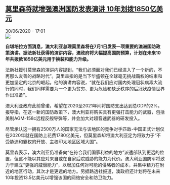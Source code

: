 <!--1593532504000-->
[莫里森将就增强澳洲国防发表演讲 10年划拨1850亿美元](http://www.rfi.fr//cn/%E4%BA%9A%E6%B4%B2/20200630-%E8%8E%AB%E9%87%8C%E6%A3%AE%E5%B0%86%E5%B0%B1%E5%A2%9E%E5%BC%BA%E6%BE%B3%E6%B4%B2%E5%9B%BD%E9%98%B2%E5%8F%91%E8%A1%A8%E6%BC%94%E8%AE%B2-10%E5%B9%B4%E5%88%92%E6%8B%A81850%E4%BA%BF%E7%BE%8E%E5%85%83)
------

<div>30/06/2020 - 17:01</div><img src="https://s.rfi.fr/media/display/ad849350-96c1-11ea-85b1-005056bff430/w:310/p:16x9/1589515135122_GBV2OJ8O2.1-2.jpg"><p><strong>自堪培拉方面消息，澳大利亚总理莫里森将在7月1日发表一项重要的澳洲国防政策演讲。据法新社获得的演讲内容，澳政府将大幅提高国防预算，计划在未来10年共拨款1850亿美元用于换装和能力升级。</strong></p><div class="t-content__body u-clearfix"><div class="m-interstitial"></div><p>法新社援引莫里森的演讲内容提到，“我们必须面对我们已经进入了一个新的，不再那么友善的战略时代”。莫里森指的是当下华盛顿在全球毫无挑战霸权的结束和更加坚定的北京的崛起。他的演讲内容说，“就在我们应对国内处理冠状病毒大流行的同时，我们同样需要为一个更为贫穷、更为危险和缺乏秩序的后冠状疫情世界作出准备”。</p><p>澳大利亚政府此前曾诺，希望在2020至2021年间将国防支出达到总GDP的2%。报导指，在这一新的国防政策下，澳大利亚将购买具有更强打击能力的武器，包括美制AGM-158c远程反舰导弹等，并会加大对超音速武器的研发投入。</p><p>尽管承认这一拥有2500万人的国家无法与该地区的竞争对手匹敌-中国正式计划仅在2020年就在国防上花费1780亿美元，但莫里森却将澳大利亚定为将致力于“不受胁迫和霸权的开放、主权印太地区区域大国”。</p><p>莫里森表示，澳大利亚仍准备向“在符合我们国家利益的地方”派遣部队到更远的位置，但这不能以其应对来自或在自家后院威胁的能力为代价。澳大利亚国防军将致力于建立“更强的威慑能力”，以增加任何对可能的侵略者的成本，并集中精力在附近的地区行动，其次才是更远的地方。另据路透社报道，澳政府还计划将在未来10年投资13.5亿美元以增强该国的网络安全和防卫能力。</p><p> </p><div class="o-self-promo o-self-promo--nl o-self-promo--hidden" data-selfpromo-newsletter></div><div class="o-self-promo o-self-promo--app o-self-promo--hidden" data-selfpromo-app></div></div>
